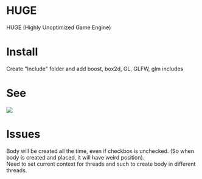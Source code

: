 # HUGE
HUGE (Highly Unoptimized Game Engine)

# Install
Create "Include" folder and add boost, box2d, GL, GLFW, glm includes

# See
![](demo.gif)

# Issues
Body will be created all the time, even if checkbox is unchecked. (So when body is created and placed, it will have weird position).  
Need to set current context for threads and such to create body in different threads.
